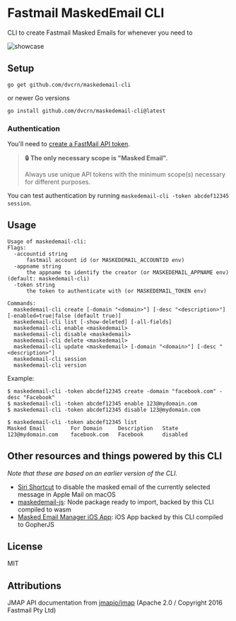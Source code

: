 # Fastmail MaskedEmail CLI

CLI to create Fastmail Masked Emails for whenever you need to

![showcase](./showcase.gif)

## Setup

```
go get github.com/dvcrn/maskedemail-cli
```

or newer Go versions

```
go install github.com/dvcrn/maskedemail-cli@latest
```

### Authentication
You'll need to [create a FastMail API token](https://app.fastmail.com/settings/security/tokens).

> **🔒 The only necessary scope is "Masked Email".**
>
> Always use unique API tokens with the minimum scope(s) necessary for different purposes.

You can test authentication by running `maskedemail-cli -token abcdef12345 session`.

## Usage

```
Usage of maskedemail-cli:
Flags:
  -accountid string
      fastmail account id (or MASKEDEMAIL_ACCOUNTID env)
  -appname string
      the appname to identify the creator (or MASKEDEMAIL_APPNAME env) (default: maskedemail-cli)
  -token string
      the token to authenticate with (or MASKEDEMAIL_TOKEN env)

Commands:
  maskedemail-cli create [-domain "<domain>"] [-desc "<description>"] [-enabled=true|false (default true)]
  maskedemail-cli list [-show-deleted] [-all-fields]
  maskedemail-cli enable <maskedemail>
  maskedemail-cli disable <maskedemail>
  maskedemail-cli delete <maskedemail>
  maskedemail-cli update <maskedemail> [-domain "<domain>"] [-desc "<description>"]
  maskedemail-cli session
  maskedemail-cli version
```

Example:

```
$ maskedemail-cli -token abcdef12345 create -domain "facebook.com" -desc "Facebook"
$ maskedemail-cli -token abcdef12345 enable 123@mydomain.com
$ maskedemail-cli -token abcdef12345 disable 123@mydomain.com

$ maskedemail-cli -token abcdef12345 list
Masked Email        For Domain     Description   State
123@mydomain.com    facebook.com   Facebook      disabled
```

## Other resources and things powered by this CLI

_Note that these are based on an earlier version of the CLI._

- [Siri Shortcut](https://www.icloud.com/shortcuts/973a2453b95d4dab97db950260283f4d) to disable the masked email of the currently selected message in Apple Mail on macOS
- [maskedemail-js](https://github.com/dvcrn/maskedemail-js): Node package ready to import, backed by this CLI compiled to wasm
- [Masked Email Manager iOS App](https://apps.apple.com/us/app/masked-email-manager/id6443853807): iOS App backed by this CLI compiled to GopherJS

## License

MIT

## Attributions

JMAP API documentation from [jmapio/jmap][] (Apache 2.0 / Copyright 2016 Fastmail Pty Ltd)

[jmapio/jmap]: https://github.com/jmapio/jmap
